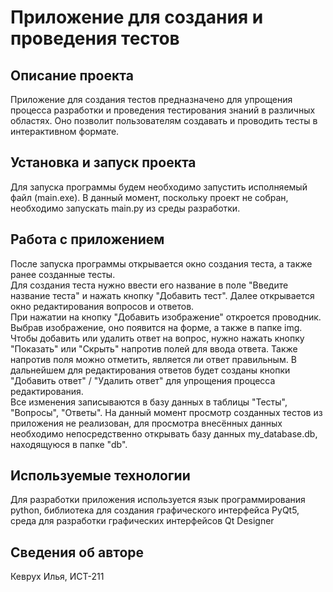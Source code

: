 # Приложение для создания и проведения тестов #
## Описание проекта ##
Приложение для создания тестов предназначено для упрощения процесса 
разработки и проведения тестирования знаний в различных областях. 
Оно позволит пользователям создавать и проводить тесты в интерактивном формате.
## Установка и запуск проекта ##
Для запуска программы будем необходимо запустить исполняемый файл (main.exe). В данный момент, поскольку проект не собран, необходимо запускать main.py из среды разработки.
## Работа с приложением ##
После запуска программы открывается окно создания теста, а также ранее созданные тесты.\
Для создания теста нужно ввести его название в поле "Введите название теста" и нажать кнопку "Добавить тест". Далее открывается окно редактирования вопросов и ответов.\
При нажатии на кнопку "Добавить изображение" откроется проводник. Выбрав изображение, оно появится на форме, а также в папке img.\
Чтобы добавить или удалить ответ на вопрос, нужно нажать кнопку "Показать" или "Скрыть" напротив полей для ввода ответа. Также напротив поля можно отметить, является ли ответ правильным. В дальнейшем для редактирования ответов будет созданы кнопки "Добавить ответ" / "Удалить ответ" для упрощения процесса редактирования.\
Все изменения записываются в базу данных в таблицы "Тесты", "Вопросы", "Ответы". На данный момент просмотр созданных тестов из приложения не реализован, для просмотра внесённых данных необходимо 
непосредственно открывать базу данных my_database.db, находящуюся в папке "db".
## Используемые технологии ##
Для разработки приложения используется язык программирования python, библиотека для создания графического интерфейса PyQt5, среда для разработки графических интерфейсов Qt Designer
## Сведения об авторе ##
Кеврух Илья, ИСТ-211
